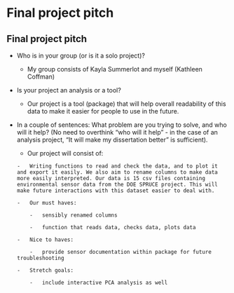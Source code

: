 # Final project pitch

## Final project pitch

- Who is in your group (or is it a solo project)?

  - My group consists of Kayla Summerlot and myself (Kathleen Coffman)

- Is your project an analysis or a tool?

  - Our project is a tool (package) that will help overall readability
    of this data to make it easier for people to use in the future.

- In a couple of sentences: What problem are you trying to solve, and
  who will it help? (No need to overthink “who will it help” - in the
  case of an analysis project, “It will make my dissertation better” is
  sufficient).

  - Our project will consist of:

  <!-- -->

      -   Writing functions to read and check the data, and to plot it and export it easily. We also aim to rename columns to make data more easily interpreted. Our data is 15 csv files containing environmental sensor data from the DOE SPRUCE project. This will make future interactions with this dataset easier to deal with.

      -   Our must haves:

          -   sensibly renamed columns

          -   function that reads data, checks data, plots data

      -   Nice to haves:

          -   provide sensor documentation within package for future troubleshooting

      -   Stretch goals:

          -   include interactive PCA analysis as well
